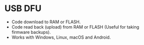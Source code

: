 # USB DFU

- Code download to RAM or FLASH.
- Code read back (upload) from  RAM or FLASH (Useful for taking firmware backups).
- Works with Windows, Linux, macOS and Android.